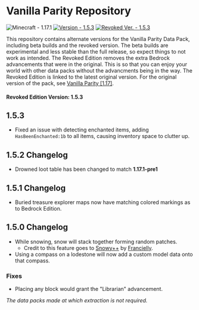 # Vanilla Parity Repository
![Minecraft - 1.17.1](https://img.shields.io/badge/Minecraft-1.17.1-7AB357)
[![Version - 1.5.3](https://img.shields.io/badge/Version-1.5.3-3366FF)](https://github.com/CraftyG/vanilla_parity/wiki)
[![Revoked Ver. - 1.5.3](https://img.shields.io/badge/Revoked_Ver.-1.5.3-ee7722)](https://github.com/CraftyG/vanilla_parity/wiki)

This repository contains alternate versions for the Vanilla Parity Data Pack, including beta builds and the revoked version. The beta builds are experimental and less stable than the full release, so expect things to not work as intended. The Revoked Edition removes the extra Bedrock advancements that were in the original. This is so that you can enjoy your world with other data packs without the advancments being in the way. The Revoked Edition is linked to the latest original version. For the original version of the pack, see [Vanilla Parity [1.17]](https://www.planetminecraft.com/data-pack/vanilla-parity/).
#### Revoked Edition Version: 1.5.3

## 1.5.3
- Fixed an issue with detecting enchanted items, adding `HasBeenEnchanted:1b` to all items, causing inventory space to clutter up.
## 1.5.2 Changelog
- Drowned loot table has been changed to match **1.17.1-pre1**
## 1.5.1 Changelog
- Buried treasure explorer maps now have matching colored markings as to Bedrock Edition.
## 1.5.0 Changelog
- While snowing, snow will stack together forming random patches.
    - Credit to this feature goes to [Snowy++](https://www.planetminecraft.com/data-pack/snowy-4725382/) by [Francielly](https://www.planetminecraft.com/member/francielly/).
- Using a compass on a lodestone will now add a custom model data onto that compass.
### Fixes
- Placing any block would grant the "Librarian" advancement.

*The data packs made at which extraction is not required.*
